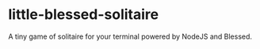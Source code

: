 # little-blessed-solitaire
A tiny game of solitaire for your terminal powered by NodeJS and Blessed.
